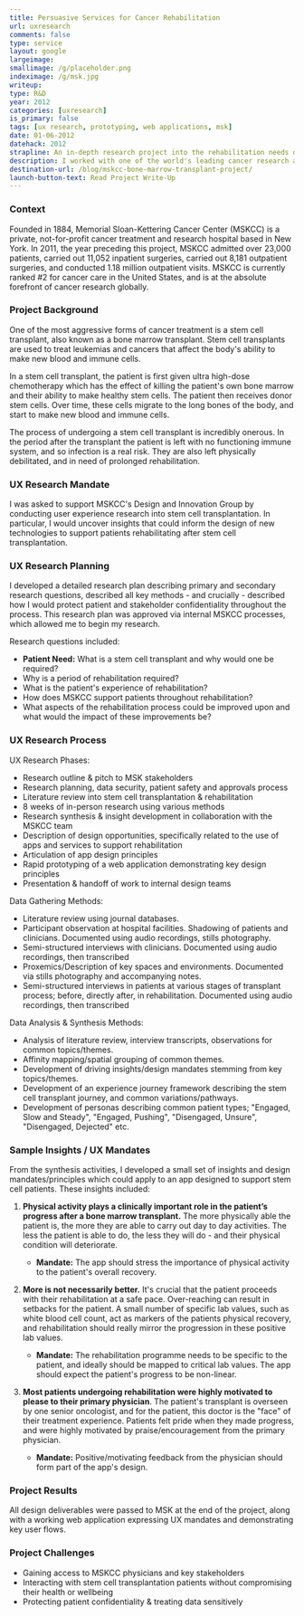 ```yaml
---
title: Persuasive Services for Cancer Rehabilitation
url: uxresearch
comments: false
type: service
layout: google
largeimage: 
smallimage: /g/placeholder.png
indeximage: /g/msk.jpg
writeup: 
type: R&D
year: 2012
categories: [uxresearch]
is_primary: false
tags: [ux research, prototyping, web applications, msk]
date: 01-06-2012
datehack: 2012
strapline: An in-depth research project into the rehabilitation needs of bone marrow transplant patients
description: I worked with one of the world's leading cancer research and treatment hospitals, Memorial Sloan Kettering Cancer Center, to investigate and improve the period of rehabilitation that follows a bone marrow transplant. 
destination-url: /blog/mskcc-bone-marrow-transplant-project/
launch-button-text: Read Project Write-Up
---
```

<!--<iframe src="http://player.vimeo.com/video/42204358?color=f0d000" width="700" height="394" frameborder="0" webkitAllowFullScreen mozallowfullscreen allowFullScreen> </iframe>-->

### Context

Founded in 1884, Memorial Sloan-Kettering Cancer Center (MSKCC) is a private, not-for-profit cancer treatment and research hospital based in New York. In 2011, the year preceding this project, MSKCC admitted over 23,000 patients, carried out 11,052 inpatient surgeries, carried out 8,181 outpatient surgeries, and conducted 1.18 million outpatient visits. MSKCC is currently ranked #2 for cancer care in the United States, and is at the absolute forefront of cancer research globally. 

### Project Background

One of the most aggressive forms of cancer treatment is a stem cell transplant, also known as a bone marrow transplant. Stem cell transplants are used to treat leukemias and cancers that affect the body's ability to make new blood and immune cells. 

In a stem cell transplant, the patient is first given ultra high-dose chemotherapy which has the effect of killing the patient's own bone marrow and their ability to make healthy stem cells. The patient then receives donor stem cells. Over time, these cells migrate to the long bones of the body, and start to make new blood and immune cells. 

The process of undergoing a stem cell transplant is incredibly onerous. In the period after the transplant the patient is left with no functioning immune system, and so infection is a real risk. They are also left physically debilitated, and in need of prolonged rehabilitation. 

### UX Research Mandate

I was asked to support MSKCC's Design and Innovation Group by conducting user experience research into stem cell transplantation. In particular, I would uncover insights that could inform the design of new technologies to support patients rehabilitating after stem cell transplantation. 

### UX Research Planning

I developed a detailed research plan describing primary and secondary research questions, described all key methods - and crucially - described how I would protect patient and stakeholder confidentiality throughout the process. This research plan was approved via internal MSKCC processes, which allowed me to begin my research. 

Research questions included: 

* <strong>Patient Need:</strong> What is a stem cell transplant and why would one be required? 
* Why is a period of rehabilitation required?
* What is the patient's experience of rehabilitation?
* How does MSKCC support patients throughout rehabilitation?
* What aspects of the rehabilitation process could be improved upon and what would the impact of these improvements be? 

### UX Research Process

UX Research Phases:

* Research outline & pitch to MSK stakeholders
* Research planning, data security, patient safety and approvals process
* Literature review into stem cell transplantation & rehabilitation
* 8 weeks of in-person research using various methods
* Research synthesis & insight development in collaboration with the MSKCC team
* Description of design opportunities, specifically related to the use of apps and services to support rehabilitation
* Articulation of app design principles
* Rapid prototyping of a web application demonstrating key design principles
* Presentation & handoff of work to internal design teams

Data Gathering Methods:

* Literature review using journal databases. 
* Participant observation at hospital facilities. Shadowing of patients and clinicians. Documented using audio recordings, stills photography.
* Semi-structured interviews with clinicians. Documented using audio recordings, then transcribed 
* Proxemics/Description of key spaces and environments. Documented via stills photography and accompanying notes.
* Semi-structured interviews in patients at various stages of transplant process; before, directly after, in rehabilitation. Documented using audio recordings, then transcribed

Data Analysis & Synthesis Methods:

* Analysis of literature review, interview transcripts, observations for common topics/themes. 
* Affinity mapping/spatial grouping of common themes.
* Development of driving insights/design mandates stemming from key topics/themes. 
* Development of an experience journey framework describing the stem cell transplant journey, and common variations/pathways.
* Development of personas describing common patient types; "Engaged, Slow and Steady", "Engaged, Pushing", "Disengaged, Unsure", "Disengaged, Dejected" etc.

### Sample Insights / UX Mandates

From the synthesis activities, I developed a small set of insights and design mandates/principles which could apply to an app designed to support stem cell patients. These insights included:

1.	**Physical activity plays a clinically important role in the patient’s progress after a bone marrow transplant.** The more physically able the patient is, the more they are able to carry out day to day activities. The less the patient is able to do, the less they will do - and their physical condition will deteriorate. 
	* **Mandate:** The app should stress the importance of physical activity to the patient's overall recovery.

2.	**More is not necessarily better.** It's crucial that the patient proceeds with their rehabilitation at a safe pace. Over-reaching can result in setbacks for the patient. A small number of specific lab values, such as white blood cell count, act as markers of the patients physical recovery, and rehabilitation should really mirror the progression in these positive lab values.
	* **Mandate:** The rehabilitation programme needs to be specific to the patient, and ideally should be mapped to critical lab values. The app should expect the patient's progress to be non-linear. 

3.	**Most patients undergoing rehabilitation were highly motivated to please to their primary physician**. The patient's transplant is overseen by one senior oncologist, and for the patient, this doctor is the "face" of their treatment experience. Patients felt pride when they made progress, and were highly motivated by praise/encouragement from the primary physician.
	* **Mandate:** Positive/motivating feedback from the physician should form part of the app's design. 


### Project Results

All design deliverables were passed to MSK at the end of the project, along with a working web application expressing UX mandates and demonstrating key user flows.

### Project Challenges
* Gaining access to MSKCC physicians and key stakeholders
* Interacting with stem cell transplantation patients without compromising their health or wellbeing
* Protecting patient confidentiality & treating data sensitively